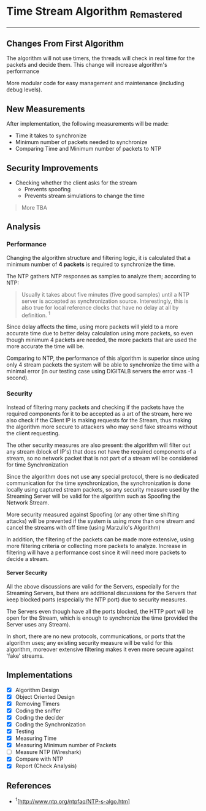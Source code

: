 # Time Stream Algorithm <sub>Remastered</sub> #
- - - -

## Changes From First Algorithm

The algorithm will not use timers, the threads will check in real time for the packets and decide them.
This change will increase algorithm's performance

More modular code for easy management and maintenance (including debug levels).

## New Measurements

After implementation, the following measurements will be made:
* Time it takes to synchronize
* Minimum number of packets needed to synchronize
* Comparing Time and Minimum number of packets to NTP

## Security Improvements

* Checking whether the client asks for the stream
  * Prevents spoofing
  * Prevents stream simulations to change the time
>More TBA

## Analysis

### Performance

Changing the algorithm structure and filtering logic, it is calculated that a minimum number of **4 packets** is required to synchronize the time.

The NTP gathers NTP responses as samples to analyze them; according to NTP:

> Usually it takes about five minutes (five good samples) until a NTP server is accepted as synchronization source. Interestingly, this is also true for local reference clocks that have no delay at all by definition. <sup>1</sup>

Since delay affects the time, using more packets will yield to a more accurate time due to better delay calculation using more packets, so even though minimum 4 packets are needed, the more packets that are used the more accurate the time will be.

Comparing to NTP, the performance of this algorithm is superior since using only 4 stream packets the system will be able to synchronize the time with a minimal error (in our testing case using DIGITALB servers the error was -1 second).

### Security

Instead of filtering many packets and checking if the packets have the required components for it to be accepted as a art of the stream, here we also check if the Client IP is making requests for the Stream, thus making the algorithm more secure to attackers who may send fake streams without the client requesting.

The other security measures are also present: the algorithm will filter out any stream (block of IP's) that does not have the required components of a stream, so no network packet that is not part of a stream will be considered for time Synchronization

Since the algorithm does not use any special protocol, there is no dedicated communication for the time synchronization, the synchronization is done locally using captured stream packets, so any security measure used by the Streaming Server will be valid for the algorithm such as Spoofing the Network Stream.

More security measured against Spoofing (or any other time shifting attacks) will be prevented if the system is using more than one stream and cancel the streams with off time (using Marzullo's Algorithm)

In addition, the filtering of the packets can be made more extensive, using more filtering criteria or collecting more packets to analyze. Increase in filtering will have a performance cost since it will need more packets to decide a stream.

#### Server Security

All the above discussions are valid for the Servers, especially for the Streaming Servers, but there are additional discussions for the Servers that keep blocked ports (especially the NTP port) due to security measures.

The Servers even though have all the ports blocked, the HTTP port will be open for the Stream, which is enough to synchronize the time (provided the Server uses any Stream).

In short, there are no new protocols, communications, or ports that the algorithm uses; any existing security measure will be valid for this algorithm, moreover extensive filtering makes it even more secure against 'fake' streams.



## Implementations

- [x] Algorithm Design
- [x] Object Oriented Design
- [x] Removing Timers
- [x] Coding the sniffer
- [x] Coding the decider
- [x] Coding the Synchronization
- [x] Testing
- [x] Measuring Time
- [x] Measuring Minimum number of Packets
- [ ] Measure NTP (Wireshark)
- [x] Compare with NTP
- [x] Report (Check Analysis)

## References
- <sup>1</sup>[http://www.ntp.org/ntpfaq/NTP-s-algo.htm]
